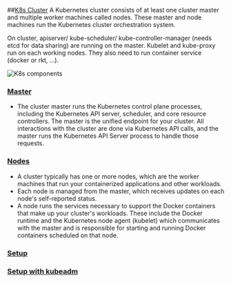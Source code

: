 
##[K8s Cluster](https://cloud.google.com/kubernetes-engine/docs/concepts/cluster-architecture)
A Kubernetes cluster consists of at least one cluster master and multiple worker machines called nodes. These master and node machines run the Kubernetes cluster orchestration system.

On cluster, apiserver/ kube-scheduler/ kube-controller-manager (needs etcd for data sharing) are running on the master. Kubelet and kube-proxy run on each working nodes. They also need to run container service (docker or rkt, ...).

![K8s components](https://d33wubrfki0l68.cloudfront.net/817bfdd83a524fed7342e77a26df18c87266b8f4/3da7c/images/docs/components-of-kubernetes.png)

### [Master]()
- The cluster master runs the Kubernetes control plane processes, including the Kubernetes API server, scheduler, and core resource controllers. The master is the unified endpoint for your cluster. All interactions with the cluster are done via Kubernetes API calls, and the master runs the Kubernetes API Server process to handle those requests.

### [Nodes]()
- A cluster typically has one or more nodes, which are the worker machines that run your containerized applications and other workloads.
- Each node is managed from the master, which receives updates on each node's self-reported status. 
- A node runs the services necessary to support the Docker containers that make up your cluster's workloads. These include the Docker runtime and the Kubernetes node agent (kubelet) which communicates with the master and is responsible for starting and running Docker containers scheduled on that node.

### [Setup](https://kubernetes.io/docs/setup/scratch/)
### [Setup with kubeadm](https://kubernetes.io/docs/setup/independent/install-kubeadm/)


